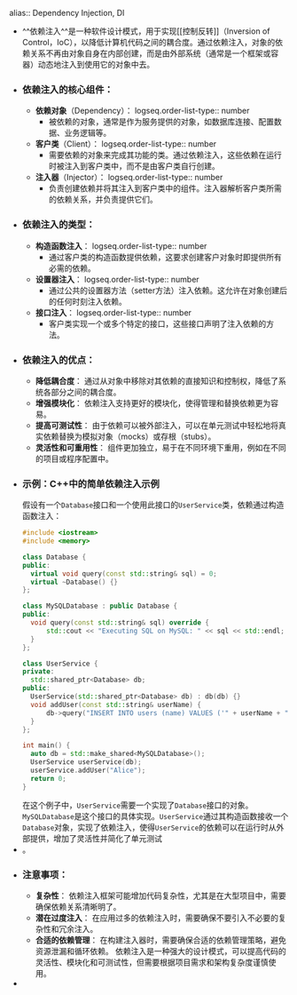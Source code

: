 alias:: Dependency Injection, DI

- ^^依赖注入^^是一种软件设计模式，用于实现[[控制反转]]（Inversion of Control，IoC），以降低计算机代码之间的耦合度。通过依赖注入，对象的依赖关系不再由对象自身在内部创建，而是由外部系统（通常是一个框架或容器）动态地注入到使用它的对象中去。
- ### 依赖注入的核心组件：
	- **依赖对象**（Dependency）：
	  logseq.order-list-type:: number
		- 被依赖的对象，通常是作为服务提供的对象，如数据库连接、配置数据、业务逻辑等。
	- **客户类**（Client）：
	  logseq.order-list-type:: number
		- 需要依赖的对象来完成其功能的类。通过依赖注入，这些依赖在运行时被注入到客户类中，而不是由客户类自行创建。
	- **注入器**（Injector）：
	  logseq.order-list-type:: number
		- 负责创建依赖并将其注入到客户类中的组件。注入器解析客户类所需的依赖关系，并负责提供它们。
- ### 依赖注入的类型：
	- **构造函数注入**：
	  logseq.order-list-type:: number
		- 通过客户类的构造函数提供依赖，这要求创建客户对象时即提供所有必需的依赖。
	- **设置器注入**：
	  logseq.order-list-type:: number
		- 通过公共的设置器方法（setter方法）注入依赖。这允许在对象创建后的任何时刻注入依赖。
	- **接口注入**：
	  logseq.order-list-type:: number
		- 客户类实现一个或多个特定的接口，这些接口声明了注入依赖的方法。
- ### 依赖注入的优点：
	- **降低耦合度**：
	  通过从对象中移除对其依赖的直接知识和控制权，降低了系统各部分之间的耦合度。
	- **增强模块化**：
	  依赖注入支持更好的模块化，使得管理和替换依赖更为容易。
	- **提高可测试性**：
	  由于依赖可以被外部注入，可以在单元测试中轻松地将真实依赖替换为模拟对象（mocks）或存根（stubs）。
	- **灵活性和可重用性**：
	  组件更加独立，易于在不同环境下重用，例如在不同的项目或程序配置中。
- ### 示例：C++中的简单依赖注入示例
  假设有一个`Database`接口和一个使用此接口的`UserService`类，依赖通过构造函数注入：
  ```cpp
  #include <iostream>
  #include <memory>
  
  class Database {
  public:
    virtual void query(const std::string& sql) = 0;
    virtual ~Database() {}
  };
  
  class MySQLDatabase : public Database {
  public:
    void query(const std::string& sql) override {
        std::cout << "Executing SQL on MySQL: " << sql << std::endl;
    }
  };
  
  class UserService {
  private:
    std::shared_ptr<Database> db;
  public:
    UserService(std::shared_ptr<Database> db) : db(db) {}
    void addUser(const std::string& userName) {
        db->query("INSERT INTO users (name) VALUES ('" + userName + "')");
    }
  };
  
  int main() {
    auto db = std::make_shared<MySQLDatabase>();
    UserService userService(db);
    userService.addUser("Alice");
    return 0;
  }
  ```
  在这个例子中，`UserService`需要一个实现了`Database`接口的对象。`MySQLDatabase`是这个接口的具体实现。`UserService`通过其构造函数接收一个`Database`对象，实现了依赖注入，使得`UserService`的依赖可以在运行时从外部提供，增加了灵活性并简化了单元测试
- 。
- ### 注意事项：
	- **复杂性**：
	  依赖注入框架可能增加代码复杂性，尤其是在大型项目中，需要确保依赖关系清晰明了。
	- **潜在过度注入**：
	  在应用过多的依赖注入时，需要确保不要引入不必要的复杂性和冗余注入。
	- **合适的依赖管理**：
	  在构建注入器时，需要确保合适的依赖管理策略，避免资源泄漏和循环依赖。
	  依赖注入是一种强大的设计模式，可以提高代码的灵活性、模块化和可测试性，但需要根据项目需求和架构复杂度谨慎使用。
-
